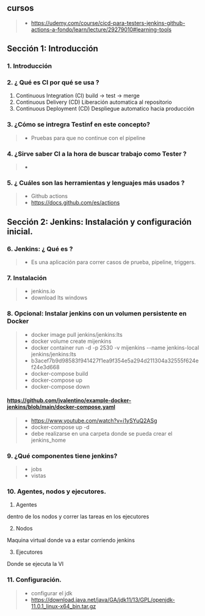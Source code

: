 ## cursos
>- https://udemy.com/course/cicd-para-testers-jenkins-github-actions-a-fondo/learn/lecture/29279010#learning-tools

## Sección 1: Introducción

### 1. Introducción 

### 2. ¿ Qué es CI por qué se usa ?
1. Continuous Integration (CI) build -> test -> merge
2. Continuous Delivery (CD) Liberación automatica al repositorio
3. Continuous Deployment (CD) Despliegue automatico hacia producción

### 3. ¿Cómo se intregra Testinf en este concepto?
>- Pruebas para que no continue con el pipeline

### 4. ¿Sirve saber CI a la hora de buscar trabajo como Tester ?
>- 

### 5. ¿ Cuáles son las herramientas y lenguajes más usados ?
>- Github actions
>- https://docs.github.com/es/actions

## Sección 2: Jenkins: Instalación y configuración inicial.

### 6. Jenkins: ¿ Qué es ?
>- Es una aplicación para correr casos de prueba, pipeline, triggers.

### 7. Instalación
>- jenkins.io
>- download lts windows

### 8. Opcional: Instalar jenkins con un volumen persistente en Docker
>- docker image pull jenkins/jenkins:lts
>- docker volume create mijenkins
>- docker container run -d -p 2530 -v mijenkins --name jenkins-local jenkins/jenkins:lts
>- b3acef7b9d98583f941427f1ea9f354e5a294d211304a32555f624ef24e3d668
>- docker-compose build
>- docker-compose up
>- docker-compose down

#### https://github.com/jvalentino/example-docker-jenkins/blob/main/docker-compose.yaml
>- https://www.youtube.com/watch?v=i1ySYuQ2ASg
>- docker-compose up -d
>- debe realizarse en una carpeta donde se pueda crear el jenkins_home

### 9. ¿Qué componentes tiene jenkins?
>- jobs
>- vistas

### 10. Agentes, nodos y ejecutores.
1. Agentes
<p>dentro de los nodos y correr las tareas en los ejecutores</p>

2. Nodos
<p>Maquina virtual donde va a estar corriendo jenkins</p>

3. Ejecutores
<p>Donde se ejecuta la VI</p>

### 11. Configuración.
>- configurar el jdk
>- https://download.java.net/java/GA/jdk11/13/GPL/openjdk-11.0.1_linux-x64_bin.tar.gz